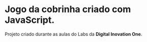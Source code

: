 # Jogo da cobrinha criado com JavaScript. <br> 
Projeto criado durante as aulas do Labs da <b>Digital Inovation One</b>. 